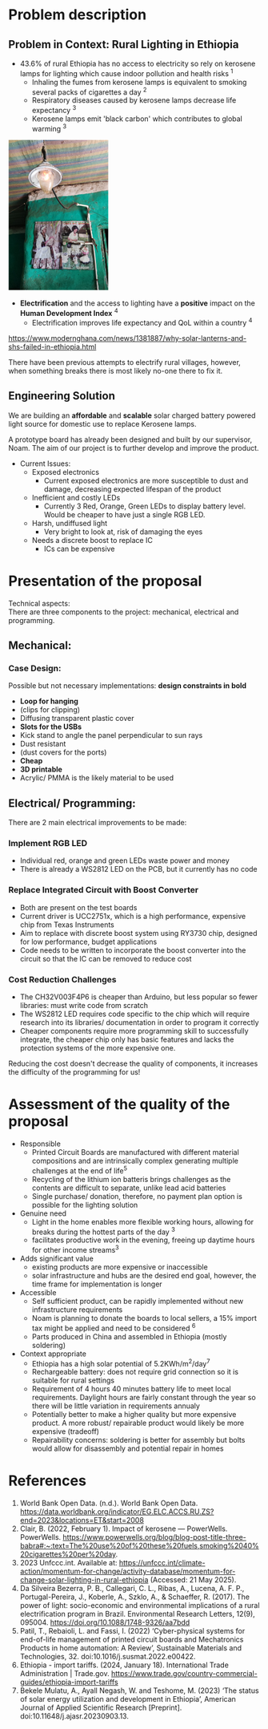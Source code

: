 # Problem description

## Problem in Context: Rural Lighting in Ethiopia

- 43.6% of rural Ethiopia has no access to electricity so rely on kerosene lamps for lighting which cause indoor pollution and health risks <sup>1</sup>
    - Inhaling the fumes from kerosene lamps is equivalent to smoking several packs of cigarettes a day <sup>2</sup>
    - Respiratory diseases caused by kerosene lamps decrease life expectancy <sup>3</sup>
    - Kerosene lamps emit 'black carbon' which contributes to global warming <sup>3</sup>
 
<img src="assets/Gaslight.jpg" alt="Alt Text" width="200" height="300"> 
  
- **Electrification** and the access to lighting have a **positive** impact on the **Human Development Index** <sup>4</sup>
  - Electrification improves life expectancy and QoL within a country <sup>4</sup>

https://www.modernghana.com/news/1381887/why-solar-lanterns-and-shs-failed-in-ethiopia.html

There have been previous attempts to electrify rural villages, however, when something breaks there is most likely no-one there to fix it. 

## Engineering Solution

We are building an **affordable** and **scalable** solar charged battery powered light source for domestic use to replace Kerosene lamps.

A prototype board has already been designed and built by our supervisor, Noam. The aim of our project is to further develop and improve the product.

- Current Issues:
    - Exposed electronics
      - Current exposed electronics are more susceptible to dust and damage, decreasing expected lifespan of the product
    - Inefficient and costly LEDs
      - Currently 3 Red, Orange, Green LEDs to display battery level. Would be cheaper to have just a single RGB LED.
    - Harsh, undiffused light
      - Very bright to look at, risk of damaging the eyes   
    - Needs a discrete boost to replace IC
      - ICs can be expensive

# Presentation of the proposal

Technical aspects:  
There are three components to the project: mechanical, electrical and programming. 

## Mechanical:  
### Case Design:  
Possible but not necessary implementations:
**design constraints in bold**
- **Loop for hanging**
- (clips for clipping)
- Diffusing transparent plastic cover
- **Slots for the USBs**
- Kick stand to angle the panel perpendicular to sun rays
- Dust resistant
- (dust covers for the ports)
- **Cheap**
- **3D printable**
- Acrylic/ PMMA is the likely material to be used

## Electrical/ Programming:  
There are 2 main electrical improvements to be made:

### Implement RGB LED
  - Individual red, orange and green LEDs waste power and money
  - There is already a WS2812 LED on the PCB, but it currently has no code
  
### Replace Integrated Circuit with Boost Converter
 - Both are present on the test boards
 - Current driver is UCC2751x, which is a high performance, expensive chip from Texas Instruments
 - Aim to replace with discrete boost system using RY3730 chip, designed for low performance, budget applications
 - Code needs to be written to incorporate the boost converter into the circuit so that the IC can be removed to reduce cost
   
### Cost Reduction Challenges
- The CH32V003F4P6 is cheaper than Arduino, but less popular so fewer libraries: must write code from scratch
- The WS2812 LED requires code specific to the chip which will require research into its libraries/ documentation in order to program it correctly
- Cheaper components require more programming skill to successfully integrate, the cheaper chip only has basic features and lacks the protection systems of the more expensive one. 

Reducing the cost doesn't decrease the quality of components, it increases the difficulty of the programming for us!


# Assessment of the quality of the proposal

- Responsible
    - Printed Circuit Boards are manufactured with different material compositions and are intrinsically complex generating multiple challenges at the end of 
      life<sup>5</sup>
    - Recycling of the lithium ion batteris brings challenges as the contents are difficult to separate, unlike lead acid batteries 
    - Single purchase/ donation, therefore, no payment plan option is possible for the lighting solution
- Genuine need
    - Light in the home enables more flexible working hours, allowing for breaks during the hottest parts of the day <sup>3</sup>
    - facilitates productive work in the evening, freeing up daytime hours for other income streams<sup>3</sup>
- Adds significant value
    - existing products are more expensive or inaccessible
    - solar infrastructure and hubs are the desired end goal, however, the time frame for implementation is longer
- Accessible
    - Self sufficient product, can be rapidly implemented without new infrastructure requirements
    - Noam is planning to donate the boards to local sellers, a 15% import tax might be applied and need to be considered <sup>6</sup>
    - Parts produced in China and assembled in Ethiopia (mostly soldering)
- Context appropriate
    - Ethiopia has a high solar potential of 5.2KWh/m<sup>2</sup>/day<sup>7</sup>
    - Rechargeable battery: does not require grid connection so it is suitable for rural settings
    - Requirement of 4 hours 40 minutes battery life to meet local requirements. Daylight hours are fairly constant through the year so there will be little variation in requirements annualy 
    - Potentially better to make a higher quality but more expensive product. A more robust/ repairable product would likely be more expensive (tradeoff)
    - Repairability concerns: soldering is better for assembly but bolts would allow for disassembly and potential repair in homes



# References
 1. World Bank Open Data. (n.d.). World Bank Open Data. https://data.worldbank.org/indicator/EG.ELC.ACCS.RU.ZS?end=2023&locations=ET&start=2008
 2. Clair, B. (2022, February 1). Impact of kerosene — PowerWells. PowerWells. https://www.powerwells.org/blog/blog-post-title-three-babra#:~:text=The%20use%20of%20these%20fuels,smoking%2040%20cigarettes%20per%20day.
 3. 2023 Unfccc.int. Available at: https://unfccc.int/climate-action/momentum-for-change/activity-database/momentum-for-change-solar-lighting-in-rural-ethiopia (Accessed: 21 May 2025).
 4. Da Silveira Bezerra, P. B., Callegari, C. L., Ribas, A., Lucena, A. F. P., Portugal-Pereira, J., Koberle, A., Szklo, A., & Schaeffer, R. (2017). The power of light: socio-economic and environmental implications of a rural electrification program in Brazil. Environmental Research Letters, 12(9), 095004. https://doi.org/10.1088/1748-9326/aa7bdd
 5. Patil, T., Rebaioli, L. and Fassi, I. (2022) ‘Cyber-physical systems for end-of-life management of printed circuit boards and Mechatronics Products in home automation: A Review’, Sustainable Materials and Technologies, 32. doi:10.1016/j.susmat.2022.e00422.
 6. Ethiopia - import tariffs. (2024, January 18). International Trade Administration | Trade.gov. https://www.trade.gov/country-commercial-guides/ethiopia-import-tariffs
 7. Bekele Mulatu, A., Ayall Negash, W. and Teshome, M. (2023) ‘The status of solar energy utilization and development in Ethiopia’, American Journal of Applied Scientific Research [Preprint]. doi:10.11648/j.ajasr.20230903.13. 

